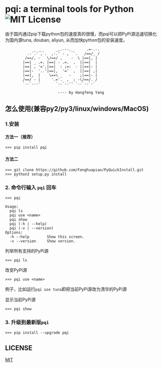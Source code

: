 # pqi: a terminal tools for Python ![MIT License][license-badge]

由于国内通过pip下载python包的速度真的很慢，而pqi可以把PyPi源迅速切换化为国内源tuna, douban, aliyun, 从而加快python包的安装速度。

```
             _ __      _,.---._      .=-.-.
          .-`.' ,`.  ,-.' - ,  `.   /==/_ /
         /==/, -   \/==/ ,    -  \ |==|, |  
        |==| _ .=. |==| - .=.  ,  ||==|  |  
        |==| , '=',|==|  : ;=:  - ||==|- |  
        |==|-  '..'|==|,  '='  ,  ||==| ,|  
        |==|,  |    \==\ _   -    ;|==|- |  
        /==/ - |     '.='.  ,  ; -\/==/. /  
        `--`---'       `--`--'' `--`--`-`   

                        ---- by Hangfeng Yang

```

## 怎么使用(兼容py2/py3/linux/windows/MacOS)
### 1.安装
#### 方法一（推荐）
```
>>> pip install pqi
```

#### 方法二
```
>>> git clone https://github.com/Fenghuapiao/PyQuickInstall.git
>>> python3 setup.py install
```


### 2. 命令行输入 `pqi` 回车
```
>>> pqi

Usage:
  pqi ls
  pqi use <name>
  pqi show
  pqi (-h | --help)
  pqi (-v | --version)
Options:
  -h --help        Show this screen.
  -v --version     Show version.
```
列举所有支持的PyPi源
```
>>> pqi ls
```

改变PyPi源
```
>>> pqi use <name>
```
例子，比如运行`pqi use tuna`即把当前PyPi源改为清华的PyPi源

显示当前PyPi源

```
>>> pqi show
```
### 3. 升级到最新版`pqi` 
```
>>> pip install --upgrade pqi
```

## LICENSE
[MIT](https://github.com/Fenghuapiao/PyQuickInstall/blob/master/LICENSE)

[license-badge]:   https://img.shields.io/badge/license-MIT-007EC7.svg
